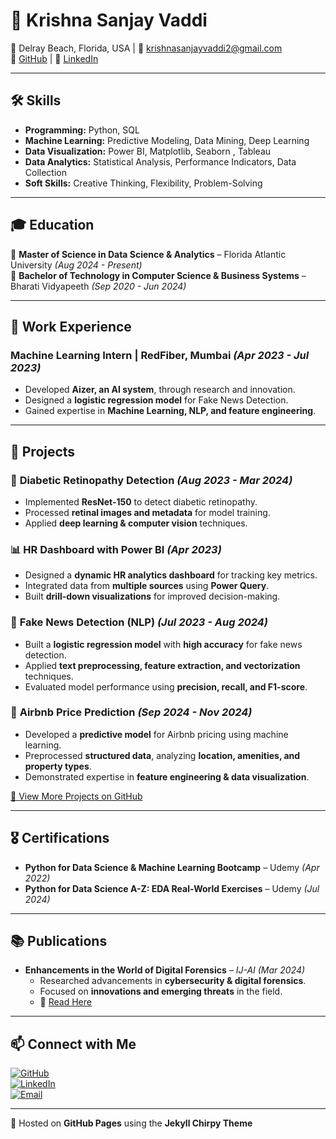 # 🚀 Krishna Sanjay Vaddi  

 

📍 Delray Beach, Florida, USA | 📧 [krishnasanjayvaddi2@gmail.com](mailto:krishnasanjayvaddi2@gmail.com)  
🔗 [GitHub](https://github.com/KrishnaSAN6969) | 🔗 [LinkedIn](www.linkedin.com/in/krishna-sanjay-vaddi)  

---

## 🛠 Skills  
- **Programming:** Python, SQL  
- **Machine Learning:** Predictive Modeling, Data Mining, Deep Learning  
- **Data Visualization:** Power BI, Matplotlib, Seaborn  , Tableau
- **Data Analytics:** Statistical Analysis, Performance Indicators, Data Collection  
- **Soft Skills:** Creative Thinking, Flexibility, Problem-Solving  

---

## 🎓 Education  
📌 **Master of Science in Data Science & Analytics** – Florida Atlantic University *(Aug 2024 - Present)*  
📌 **Bachelor of Technology in Computer Science & Business Systems** – Bharati Vidyapeeth *(Sep 2020 - Jun 2024)*  

---

## 💼 Work Experience  
### **Machine Learning Intern | RedFiber, Mumbai** *(Apr 2023 - Jul 2023)*  
- Developed **Aizer, an AI system**, through research and innovation.  
- Designed a **logistic regression model** for Fake News Detection.  
- Gained expertise in **Machine Learning, NLP, and feature engineering**.  

---

## 🚀 Projects  
### 🏥 **Diabetic Retinopathy Detection** *(Aug 2023 - Mar 2024)*  
- Implemented **ResNet-150** to detect diabetic retinopathy.  
- Processed **retinal images and metadata** for model training.  
- Applied **deep learning & computer vision** techniques.  

### 📊 **HR Dashboard with Power BI** *(Apr 2023)*  
- Designed a **dynamic HR analytics dashboard** for tracking key metrics.  
- Integrated data from **multiple sources** using **Power Query**.  
- Built **drill-down visualizations** for improved decision-making.  

### 📰 **Fake News Detection (NLP)** *(Jul 2023 - Aug 2024)*  
- Built a **logistic regression model** with **high accuracy** for fake news detection.  
- Applied **text preprocessing, feature extraction, and vectorization** techniques.  
- Evaluated model performance using **precision, recall, and F1-score**.  

### 🏡 **Airbnb Price Prediction** *(Sep 2024 - Nov 2024)*  
- Developed a **predictive model** for Airbnb pricing using machine learning.  
- Preprocessed **structured data**, analyzing **location, amenities, and property types**.  
- Demonstrated expertise in **feature engineering & data visualization**.  

[🔗 View More Projects on GitHub](https://github.com/KrishnaSAN6969)  

---

## 🎖 Certifications  
- **Python for Data Science & Machine Learning Bootcamp** – Udemy *(Apr 2022)*  
- **Python for Data Science A-Z: EDA Real-World Exercises** – Udemy *(Jul 2024)*  

---

## 📚 Publications  
- **Enhancements in the World of Digital Forensics** – *IJ-AI* *(Mar 2024)*  
  - Researched advancements in **cybersecurity & digital forensics**.  
  - Focused on **innovations and emerging threats** in the field.  
  - 🔗 [Read Here](http://doi.org/10.11591/ijai.v13.i1.pp680-686)  

---

## 📫 Connect with Me  
[![GitHub](https://img.shields.io/badge/GitHub-Profile-blue?logo=github)](https://github.com/KrishnaSAN6969)  
[![LinkedIn](https://img.shields.io/badge/LinkedIn-Profile-blue?logo=linkedin)](https://www.linkedin.com/in/krishna-sanjay-vaddi)  
[![Email](https://img.shields.io/badge/Email-Contact-blue?logo=gmail)](mailto:krishnasanjayvaddi2@gmail.com)  

---

📌 Hosted on **GitHub Pages** using the **Jekyll Chirpy Theme**  
